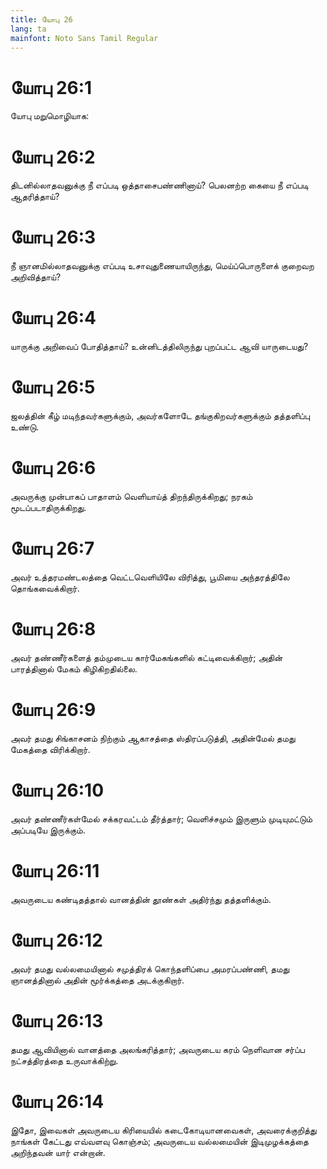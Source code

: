 ```yaml
---
title: யோபு 26
lang: ta
mainfont: Noto Sans Tamil Regular
---
```


# யோபு 26:1

யோபு மறுமொழியாக:

# யோபு 26:2

திடனில்லாதவனுக்கு நீ எப்படி ஒத்தாசைபண்ணினாய்? பெலனற்ற கையை நீ எப்படி ஆதரித்தாய்?

# யோபு 26:3

நீ ஞானமில்லாதவனுக்கு எப்படி உசாவுதுணையாயிருந்து, மெய்ப்பொருளைக் குறைவற அறிவித்தாய்?

# யோபு 26:4

யாருக்கு அறிவைப் போதித்தாய்? உன்னிடத்திலிருந்து புறப்பட்ட ஆவி யாருடையது?

# யோபு 26:5

ஜலத்தின் கீழ் மடிந்தவர்களுக்கும், அவர்களோடே தங்குகிறவர்களுக்கும் தத்தளிப்பு உண்டு.

# யோபு 26:6

அவருக்கு முன்பாகப் பாதாளம் வெளியாய்த் திறந்திருக்கிறது; நரகம் மூடப்படாதிருக்கிறது.

# யோபு 26:7

அவர் உத்தரமண்டலத்தை வெட்டவெளியிலே விரித்து, பூமியை அந்தரத்திலே தொங்கவைக்கிறார்.

# யோபு 26:8

அவர் தண்ணீர்களைத் தம்முடைய கார்மேகங்களில் கட்டிவைக்கிறார்; அதின் பாரத்தினால் மேகம் கிழிகிறதில்லை.

# யோபு 26:9

அவர் தமது சிங்காசனம் நிற்கும் ஆகாசத்தை ஸ்திரப்படுத்தி, அதின்மேல் தமது மேகத்தை விரிக்கிறார்.

# யோபு 26:10

அவர் தண்ணீர்கள்மேல் சக்கரவட்டம் தீர்த்தார்; வெளிச்சமும் இருளும் முடியுமட்டும் அப்படியே இருக்கும்.

# யோபு 26:11

அவருடைய கண்டிதத்தால் வானத்தின் தூண்கள் அதிர்ந்து தத்தளிக்கும்.

# யோபு 26:12

அவர் தமது வல்லமையினால் சமுத்திரக் கொந்தளிப்பை அமரப்பண்ணி, தமது ஞானத்தினால் அதின் மூர்க்கத்தை அடக்குகிறார்.

# யோபு 26:13

தமது ஆவியினால் வானத்தை அலங்கரித்தார்; அவருடைய கரம் நெளிவான சர்ப்ப நட்சத்திரத்தை உருவாக்கிற்று.

# யோபு 26:14

இதோ, இவைகள் அவருடைய கிரியையில் கடைகோடியானவைகள், அவரைக்குறித்து நாங்கள் கேட்டது எவ்வளவு கொஞ்சம்; அவருடைய வல்லமையின் இடிமுழக்கத்தை அறிந்தவன் யார் என்றான்.

